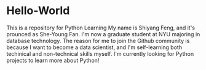 # Hello-World
This is a repository for Python Learning
My name is Shiyang Feng, and it's prounced as She-Young Fan. I'm now a graduate student at NYU majoring in database technology. The reason for me to join the Github community is because I want to become a data scientist, and I'm self-learning both techinical and non-technical skills myself. I'm currently looking for Python projects to learn more about Python! 
